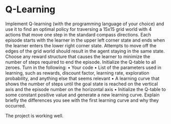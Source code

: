 # Q-Learning
Implement Q-learning (with the programming language of your choice)
and use it to find an optimal policy for traversing a 15x15 grid world with
4 actions that move one step in the standard compass directions. Each
episode starts with the learner in the upper left corner state and ends
when the learner enters the lower right corner state. Attempts to move off
the edges of the grid world should result in the agent staying in the same
state. Choose any reward structure that causes the learner to minimize
the number of steps required to end the episode. Initialize the Q-table to
all zeroes. Turn in the following:
• Your code
• List of the parameters used in learning, such as rewards, discount
factor, learning rate, exploration probability, and anything else that
seems relevant
• A learning curve that shows the number of steps until the goal state is
reached on the vertical axis and the episode number on the horizontal
axis
• Initialize the Q-table to some constant positive value and generate a
new learning curve. Explain briefly the differences you see with the
first learning curve and why they occurred.

The project is working well. 